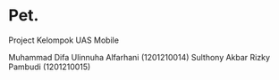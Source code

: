 # Pet.
Project Kelompok UAS Mobile

Muhammad Difa Ulinnuha Alfarhani (1201210014)
Sulthony Akbar Rizky Pambudi (1201210015)
